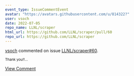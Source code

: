 ```yaml
---
event_type: IssueCommentEvent
avatar: "https://avatars.githubusercontent.com/u/814322?"
user: vsoch
date: 2022-07-05
repo_name: LLNL/scraper
html_url: https://github.com/LLNL/scraper/pull/60
repo_url: https://github.com/LLNL/scraper
---
```


<a href='https://github.com/vsoch' target='_blank'>vsoch</a> commented on issue <a href='https://github.com/LLNL/scraper/pull/60' target='_blank'>LLNL/scraper#60</a>.

<small>Thank you!!...</small>

<a href='https://github.com/LLNL/scraper/pull/60' target='_blank'>View Comment</a>